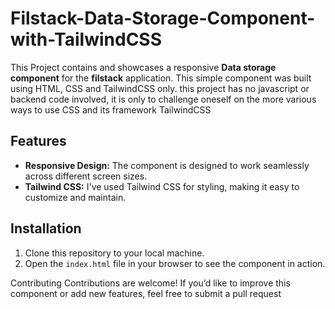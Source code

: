 # Filstack-Data-Storage-Component-with-TailwindCSS

This Project contains and showcases a responsive **Data storage component**  for the  **filstack** application. 
This simple component was built using HTML, CSS and TailwindCSS only. this project has no javascript or backend code involved,
it is only to challenge oneself on the more various ways to use CSS and its framework TailwindCSS 

## Features

- **Responsive Design:** The component is designed to work seamlessly across different screen sizes.
- **Tailwind CSS:** I've used Tailwind CSS for styling, making it easy to customize and maintain.

## Installation

1. Clone this repository to your local machine.
2. Open the `index.html` file in your browser to see the component in action.

Contributing
Contributions are welcome! If you’d like to improve this component or add new features, feel free to submit a pull request
